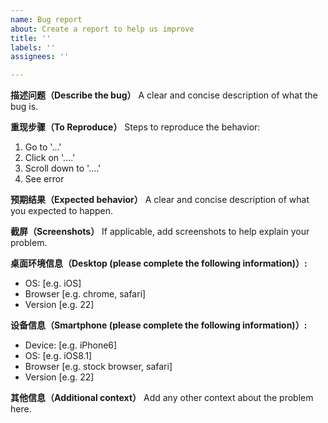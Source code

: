 ```yaml
---
name: Bug report
about: Create a report to help us improve
title: ''
labels: ''
assignees: ''

---
```


**描述问题（Describe the bug）**
A clear and concise description of what the bug is.

**重现步骤（To Reproduce）**
Steps to reproduce the behavior:
1. Go to '...'
2. Click on '....'
3. Scroll down to '....'
4. See error

**预期结果（Expected behavior）**
A clear and concise description of what you expected to happen.

**截屏（Screenshots）**
If applicable, add screenshots to help explain your problem.

**桌面环境信息（Desktop (please complete the following information)）:**
 - OS: [e.g. iOS]
 - Browser [e.g. chrome, safari]
 - Version [e.g. 22]

**设备信息（Smartphone (please complete the following information)）:**
 - Device: [e.g. iPhone6]
 - OS: [e.g. iOS8.1]
 - Browser [e.g. stock browser, safari]
 - Version [e.g. 22]

**其他信息（Additional context）**
Add any other context about the problem here.
